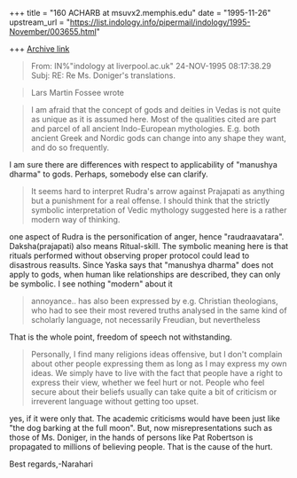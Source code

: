 +++
title = "160 ACHARB at msuvx2.memphis.edu"
date = "1995-11-26"
upstream_url = "https://list.indology.info/pipermail/indology/1995-November/003655.html"

+++
[Archive link](https://list.indology.info/pipermail/indology/1995-November/003655.html)

>From:	IN%"indology at liverpool.ac.uk" 24-NOV-1995 08:17:38.29
>Subj:	RE: Re Ms. Doniger's translations.

>Lars Martin Fossee wrote

>I am afraid that the concept of gods and deities in Vedas is not quite as
>unique as it is assumed here. Most of the qualities cited are part and
>parcel of all ancient Indo-European mythologies. E.g. both ancient Greek
>and Nordic gods can change into any shape they want, and do so frequently.
>
I am sure there are differences with respect to applicability of "manushya
dharma" to gods.  Perhaps, somebody else can clarify.
>
>It seems hard to interpret Rudra's arrow against Prajapati as anything but
>a punishment for a real offense. I should think that the strictly symbolic
>interpretation of Vedic mythology suggested here is a rather modern way of
>thinking.
>
one aspect of Rudra is the personification of anger, hence "raudraavatara".
Daksha(prajapati) also means Ritual-skill.  The symbolic meaning here is that
rituals performed without observing proper protocol could lead to disastrous
reasults.   Since Yaska says that "manushya dharma" does not apply to gods,
when human like relationships are described, they can only be symbolic.   I see
nothing "modern" about it

>
>annoyance.. has also been expressed by e.g. Christian
>theologians, who had to see their most revered truths analysed in the same
>kind of scholarly language, not necessarily Freudian, but nevertheless
>
That is the whole point, freedom of speech not withstanding.
>
> Personally, I find many religions ideas offensive, but I don't
>complain about other people expressing them as long as I may express my own
>ideas. We simply have to live with the fact that people have a right to
>express their view, whether we feel hurt or not. People who feel secure
>about their beliefs usually can take quite a bit of criticism or irreverent
>language without getting too upset.
>
>
yes, if it were only that.  The academic criticisms would have been just like
"the dog barking at the full moon".  But, now misrepresentations such as those
of Ms. Doniger, in the hands of persons like Pat Robertson is propagated to
millions of believing people.   That is the cause of the hurt.

Best regards,-Narahari 





